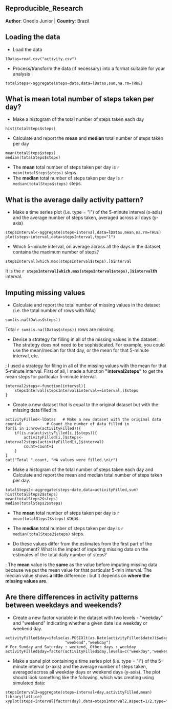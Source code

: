 ## Reproducible_Research

**Author**: Onedio Junior | **Country**: Brazil


Loading the data
----------------

* Load the data
```{r echo=TRUE}
lDatas=read.csv("activity.csv")
```
* Process/transform the data (if necessary) into a format suitable for your analysis
```{r echo=TRUE}
totalSteps<-aggregate(steps~date,data=lDatas,sum,na.rm=TRUE)
```

What is mean total number of steps taken per day?
-------------------------------------------------

* Make a histogram of the total number of steps taken each day
```{r echo=TRUE}
hist(totalSteps$steps)
```

* Calculate and report the **mean** and **median** total number of steps taken 
per day 

```{r echo=TRUE}
mean(totalSteps$steps)
median(totalSteps$steps)
```
* The **mean** total number of steps taken per day is 
    `r mean(totalSteps$steps)` steps.
* The **median** total number of steps taken per day is 
    `r median(totalSteps$steps)` steps.
    
What is the average daily activity pattern?
-------------------------------------------

* Make a time series plot (i.e. type = "l") of the 5-minute interval (x-axis) and the average number of steps taken, averaged across all days (y-axis)

```{r echo=TRUE}
stepsInterval<-aggregate(steps~interval,data=lDatas,mean,na.rm=TRUE)
plot(steps~interval,data=stepsInterval,type="l")
```

* Which 5-minute interval, on average across all the days in the dataset, contains the maximum number of steps? 
```{r}
stepsInterval[which.max(stepsInterval$steps),]$interval
```

It is the **`r stepsInterval[which.max(stepsInterval$steps),]$interval`th** interval.

Imputing missing values
-----------------------

* Calculate and report the total number of missing values in the dataset (i.e. the total number of rows with NAs)
```{r echo=TRUE}
sum(is.na(lDatas$steps))
```
Total `r sum(is.na(lDatas$steps))` rows are missing.

* Devise a strategy for filling in all of the missing values in the dataset. The strategy does not need to be sophisticated. For example, you could use the mean/median for that day, or the mean for that 5-minute interval, etc.

: I used a strategy for filing in all of the missing values with the mean for that 5-minute interval. First of all, I made a function **"interval2steps"** to get the mean steps for particular 5-minute interval. 
```{r echo=TRUE}
interval2steps<-function(interval){
    stepsInterval[stepsInterval$interval==interval,]$steps
}
```

* Create a new dataset that is equal to the original dataset but with the missing data filled in.

```{r echo=TRUE}
activityFilled<-lDatas   # Make a new dataset with the original data
count=0           # Count the number of data filled in
for(i in 1:nrow(activityFilled)){
    if(is.na(activityFilled[i,]$steps)){
        activityFilled[i,]$steps<-interval2steps(activityFilled[i,]$interval)
        count=count+1
    }
}
cat("Total ",count, "NA values were filled.\n\r")  
```

* Make a histogram of the total number of steps taken each day and Calculate and report the mean and median total number of steps taken per day. 
```{r echo=TRUE}
totalSteps2<-aggregate(steps~date,data=activityFilled,sum)
hist(totalSteps2$steps)
mean(totalSteps2$steps)
median(totalSteps2$steps)
```
* The **mean** total number of steps taken per day is 
`r mean(totalSteps2$steps)` steps.
* The **median** total number of steps taken per day is 
`r median(totalSteps2$steps)` steps.

* Do these values differ from the estimates from the first part of the assignment? What is the impact of imputing missing data on the estimates of the total daily number of steps?

: The **mean** value is the **same** as the value before imputing missing data because we put the mean value for that particular 5-min interval. The median value shows **a little** difference : but it depends on **where the missing values are**.

Are there differences in activity patterns between weekdays and weekends?
---------------------------------------------------------------------------

* Create a new factor variable in the dataset with two levels - "weekday" and "weekend" indicating whether a given date is a weekday or weekend day.
```{r echo=TRUE}
activityFilled$day=ifelse(as.POSIXlt(as.Date(activityFilled$date))$wday%%6==0,
                          "weekend","weekday")
# For Sunday and Saturday : weekend, Other days : weekday 
activityFilled$day=factor(activityFilled$day,levels=c("weekday","weekend"))
```


* Make a panel plot containing a time series plot (i.e. type = "l") of the 5-minute interval (x-axis) and the average number of steps taken, averaged across all weekday days or weekend days (y-axis). The plot should look something like the following, which was creating using simulated data:
```{r echo=TRUE}
stepsInterval2=aggregate(steps~interval+day,activityFilled,mean)
library(lattice)
xyplot(steps~interval|factor(day),data=stepsInterval2,aspect=1/2,type="l")
```
